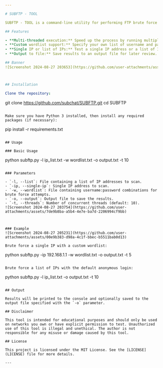 ```yaml
---

# SUBFTP - TOOL

SUBFTP - TOOL is a command-line utility for performing FTP brute force attacks on a list of IP addresses. It supports multi-threaded execution and allows you to specify a custom wordlist for username and password combinations. This tool is intended for ethical hacking purposes and should only be used with explicit permission.

## Features

- **Multi-threaded execution:** Speed up the process by running multiple threads.
- **Custom wordlist support:** Specify your own list of username and password combinations.
- **Single IP or list of IPs:** Test a single IP address or a list of IP addresses.
- **Output to file:** Save results to an output file for later review.

## Banner
![Screenshot 2024-08-27 203653](https://github.com/user-attachments/assets/bcafb233-610d-46ee-9872-fc73fafd010f)



## Installation

Clone the repository:

```
git clone https://github.com/subchat/SUBFTP.git
cd SUBFTP
```

Make sure you have Python 3 installed, then install any required packages (if necessary):

```
pip install -r requirements.txt
```

## Usage

### Basic Usage

```
python subftp.py -l ip_list.txt -w wordlist.txt -o output.txt -t 10
```

### Parameters

- `-l, --list`: File containing a list of IP addresses to scan.
- `-ip, --single-ip`: Single IP address to scan.
- `-w, --wordlist`: File containing username:password combinations for brute force attempts.
- `-o, --output`: Output file to save the results.
- `-t, --threads`: Number of concurrent threads (default: 10).
![Screenshot 2024-08-27 203754](https://github.com/user-attachments/assets/7de9b8ba-a5b4-4e7e-ba7d-2206994cf9bb)

  

### Example
![Screenshot 2024-08-27 205231](https://github.com/user-attachments/assets/00e9b383-d98a-4c1f-bbec-b5511bab0d13)

Brute force a single IP with a custom wordlist:

```
python subftp.py -ip 192.168.1.1 -w wordlist.txt -o output.txt -t 5
```

Brute force a list of IPs with the default anonymous login:

```
python subftp.py -l ip_list.txt -o output.txt -t 10
```

## Output

Results will be printed to the console and optionally saved to the output file specified with the `-o` parameter.

## Disclaimer

This tool is intended for educational purposes and should only be used on networks you own or have explicit permission to test. Unauthorized use of this tool is illegal and unethical. The author is not responsible for any misuse or damage caused by this tool.

## License

This project is licensed under the MIT License. See the [LICENSE](LICENSE) file for more details.

---
```


